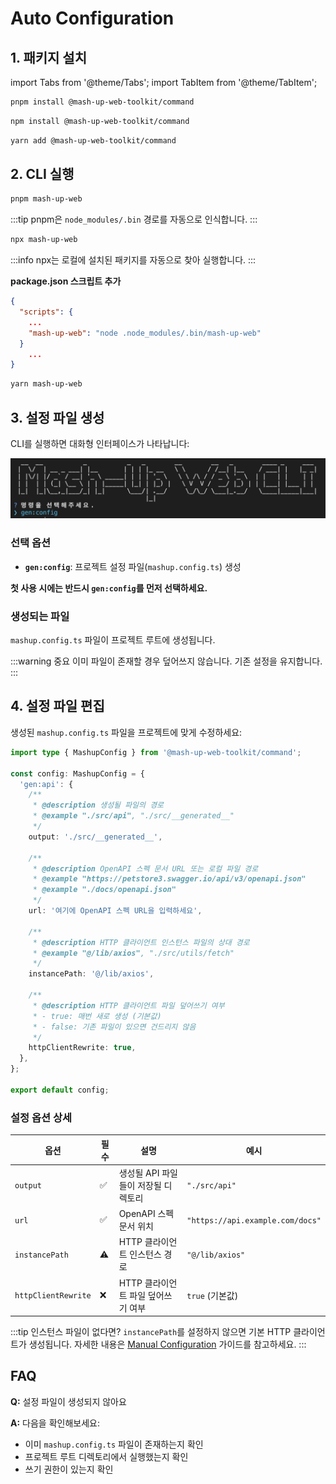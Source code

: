 # Auto Configuration

## 1. 패키지 설치

import Tabs from '@theme/Tabs';
import TabItem from '@theme/TabItem';

<Tabs groupId="package-managers">
  <TabItem value="pnpm" label="pnpm" default>

```bash
pnpm install @mash-up-web-toolkit/command
```

  </TabItem>
  <TabItem value="npm" label="npm">

```bash
npm install @mash-up-web-toolkit/command
```

  </TabItem>
  <TabItem value="yarn" label="yarn">

```bash
yarn add @mash-up-web-toolkit/command
```

  </TabItem>
</Tabs>

## 2. CLI 실행

<Tabs groupId="package-managers">
  <TabItem value="pnpm" label="pnpm" default>

```bash
pnpm mash-up-web
```

:::tip
pnpm은 `node_modules/.bin` 경로를 자동으로 인식합니다.
:::

  </TabItem>
  <TabItem value="npm" label="npm">

```bash
npx mash-up-web
```

:::info
npx는 로컬에 설치된 패키지를 자동으로 찾아 실행합니다.
:::

  </TabItem>
  <TabItem value="yarn" label="yarn">

**package.json 스크립트 추가**

```json
{
  "scripts": {
    ...
    "mash-up-web": "node .node_modules/.bin/mash-up-web"
  }
    ...
}

```

```bash
yarn mash-up-web
```

  </TabItem>
</Tabs>

## 3. 설정 파일 생성

CLI를 실행하면 대화형 인터페이스가 나타납니다:

![Gen Config](./img/mash-up-web-cli-gen-config.png)

### 선택 옵션

- **`gen:config`**: 프로젝트 설정 파일(`mashup.config.ts`) 생성

**첫 사용 시에는 반드시 `gen:config`를 먼저 선택하세요.**

### 생성되는 파일

`mashup.config.ts` 파일이 프로젝트 루트에 생성됩니다.

:::warning 중요
이미 파일이 존재할 경우 덮어쓰지 않습니다. 기존 설정을 유지합니다.
:::

## 4. 설정 파일 편집

생성된 `mashup.config.ts` 파일을 프로젝트에 맞게 수정하세요:

```ts
import type { MashupConfig } from '@mash-up-web-toolkit/command';

const config: MashupConfig = {
  'gen:api': {
    /**
     * @description 생성될 파일의 경로
     * @example "./src/api", "./src/__generated__"
     */
    output: './src/__generated__',

    /**
     * @description OpenAPI 스펙 문서 URL 또는 로컬 파일 경로
     * @example "https://petstore3.swagger.io/api/v3/openapi.json"
     * @example "./docs/openapi.json"
     */
    url: '여기에 OpenAPI 스펙 URL을 입력하세요',

    /**
     * @description HTTP 클라이언트 인스턴스 파일의 상대 경로
     * @example "@/lib/axios", "./src/utils/fetch"
     */
    instancePath: '@/lib/axios',

    /**
     * @description HTTP 클라이언트 파일 덮어쓰기 여부
     * - true: 매번 새로 생성 (기본값)
     * - false: 기존 파일이 있으면 건드리지 않음
     */
    httpClientRewrite: true,
  },
};

export default config;
```

### 설정 옵션 상세

| 옵션                | 필수 | 설명                                | 예시                             |
| ------------------- | ---- | ----------------------------------- | -------------------------------- |
| `output`            | ✅   | 생성될 API 파일들이 저장될 디렉토리 | `"./src/api"`                    |
| `url`               | ✅   | OpenAPI 스펙 문서 위치              | `"https://api.example.com/docs"` |
| `instancePath`      | ⚠️   | HTTP 클라이언트 인스턴스 경로       | `"@/lib/axios"`                  |
| `httpClientRewrite` | ❌   | HTTP 클라이언트 파일 덮어쓰기 여부  | `true` (기본값)                  |

:::tip 인스턴스 파일이 없다면?
`instancePath`를 설정하지 않으면 기본 HTTP 클라이언트가 생성됩니다.
자세한 내용은 [Manual Configuration](./manual-config) 가이드를 참고하세요.
:::

## FAQ

**Q:** 설정 파일이 생성되지 않아요

**A:** 다음을 확인해보세요:

- 이미 `mashup.config.ts` 파일이 존재하는지 확인
- 프로젝트 루트 디렉토리에서 실행했는지 확인
- 쓰기 권한이 있는지 확인

